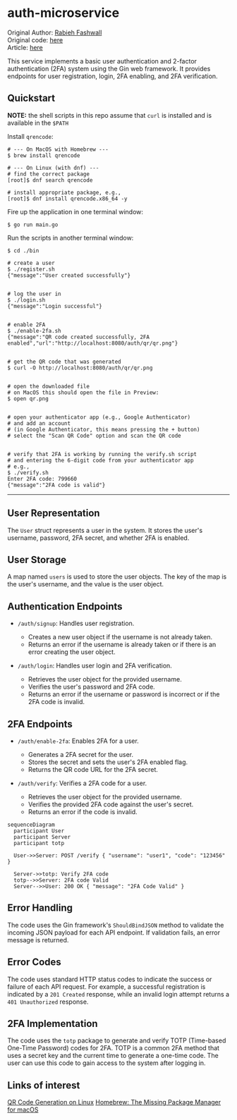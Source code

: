 # auth-microservice
Original Author: [Rabieh Fashwall](https://github.com/rfashwall)  
Original code: [here](https://github.com/rfashwall/auth-microservice)  
Article: [here](https://rfashwal.medium.com/strengthening-security-implementing-two-factor-authentication-with-go-f6b0c8221fa7)  

This service implements a basic user authentication and 2-factor authentication (2FA) system using the Gin web framework. It provides endpoints for user registration, login, 2FA enabling, and 2FA verification.

## Quickstart
**NOTE:**  the shell scripts in this repo assume that `curl` is installed and is available in the `$PATH`  


Install `qrencode`:
```
# --- On MacOS with Homebrew ---
$ brew install qrencode

# --- On Linux (with dnf) ---
# find the correct package
[root]$ dnf search qrencode

# install appropriate package, e.g., 
[root]$ dnf install qrencode.x86_64 -y
```

Fire up the application in one terminal window:
```
$ go run main.go
```

Run the scripts in another terminal window:
```
$ cd ./bin

# create a user
$ ./register.sh
{"message":"User created successfully"}


# log the user in
$ ./login.sh
{"message":"Login successful"} 


# enable 2FA 
$ ./enable-2fa.sh
{"message":"QR code created successfully, 2FA enabled","url":"http://localhost:8080/auth/qr/qr.png"} 


# get the QR code that was generated 
$ curl -O http://localhost:8080/auth/qr/qr.png


# open the downloaded file
# on MacOS this should open the file in Preview:
$ open qr.png


# open your authenticator app (e.g., Google Authenticator) 
# and add an account 
# (in Google Authenticator, this means pressing the + button)
# select the "Scan QR Code" option and scan the QR code 


# verify that 2FA is working by running the verify.sh script
# and entering the 6-digit code from your authenticator app
# e.g., 
$ ./verify.sh
Enter 2FA code: 799660
{"message":"2FA code is valid"} 
```
---
## User Representation

The `User` struct represents a user in the system. It stores the user's username, password, 2FA secret, and whether 2FA is enabled.

## User Storage

A map named `users` is used to store the user objects. The key of the map is the user's username, and the value is the user object.

## Authentication Endpoints

* `/auth/signup`: Handles user registration.

   * Creates a new user object if the username is not already taken.
   * Returns an error if the username is already taken or if there is an error creating the user object.

* `/auth/login`: Handles user login and 2FA verification.

   * Retrieves the user object for the provided username.
   * Verifies the user's password and 2FA code.
   * Returns an error if the username or password is incorrect or if the 2FA code is invalid.

## 2FA Endpoints

* `/auth/enable-2fa`: Enables 2FA for a user.

   * Generates a 2FA secret for the user.
   * Stores the secret and sets the user's 2FA enabled flag.
   * Returns the QR code URL for the 2FA secret.

* `/auth/verify`: Verifies a 2FA code for a user.

   * Retrieves the user object for the provided username.
   * Verifies the provided 2FA code against the user's secret.
   * Returns an error if the code is invalid.

```
sequenceDiagram
  participant User
  participant Server
  participant totp

  User->>Server: POST /verify { "username": "user1", "code": "123456" }

  Server->>totp: Verify 2FA code
  totp-->>Server: 2FA code Valid
  Server-->>User: 200 OK { "message": "2FA Code Valid" }
```

## Error Handling

The code uses the Gin framework's `ShouldBindJSON` method to validate the incoming JSON payload for each API endpoint. If validation fails, an error message is returned.

## Error Codes

The code uses standard HTTP status codes to indicate the success or failure of each API request. For example, a successful registration is indicated by a `201 Created` response, while an invalid login attempt returns a `401 Unauthorized` response.

## 2FA Implementation

The code uses the `totp` package to generate and verify TOTP (Time-based One-Time Password) codes for 2FA. TOTP is a common 2FA method that uses a secret key and the current time to generate a one-time code. The user can use this code to gain access to the system after logging in.

## Links of interest
[QR Code Generation on Linux](https://www.linux-magazine.com/Online/Features/Generating-QR-Codes-in-Linux)
[Homebrew: The Missing Package Manager for macOS](https://brew.sh/)

